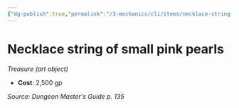 ```yaml
---
{"dg-publish":true,"permalink":"/3-mechanics/cli/items/necklace-string-of-small-pink-pearls/","tags":["ttrpg-cli/compendium/src/5e/dmg","ttrpg-cli/item/gear/treasure-art-object","ttrpg-cli/item/rarity/none"]}
---
```


# Necklace string of small pink pearls
*Treasure (art object)*  


- **Cost**: 2,500 gp

*Source: Dungeon Master's Guide p. 135*